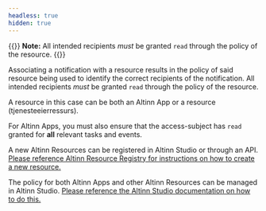 ```yaml
---
headless: true
hidden: true
---
```


{{<notice info>}} 
**Note:** All intended recipients _must_ be granted `read` through the policy of the resource. 
{{</notice>}}


Associating a notification with a resource results in the policy of said resource being used to identify 
the correct recipients of the notification. All intended recipients _must_ be granted `read` through the policy of the
resource. 

A resource in this case can be both an Altinn App or a resource (tjenesteeierressurs).

For Altinn Apps, you must also ensure that the access-subject has `read` granted for __all__  relevant tasks and events. 

A new Altinn Resources can be registered in Altinn Studio or through an API.
[Please reference Altinn Resource Registry for instructions on how to create a new resource.](/en/authorization/what-do-you-get/resourceregistry/)

The policy for both Altinn Apps and other Altinn Resources can be managed in Altinn Studio. 
[Please reference the Altinn Studio documentation on how to do this.](/en/altinn-studio)